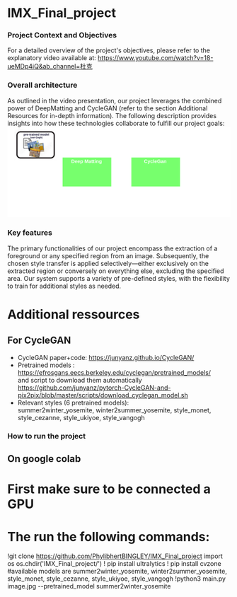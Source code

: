 # IMX_Final_project
### Project Context and Objectives
For a detailed overview of the project's objectives, please refer to the explanatory video available at: https://www.youtube.com/watch?v=18-ueMDp4iQ&ab_channel=杜克

### Overall architecture
As outlined in the video presentation, our project leverages the combined power of DeepMatting and CycleGAN (refer to the section Additional Resources for in-depth information). The following description provides insights into how these technologies collaborate to fulfill our project goals:
![architecture of the project](./img/archi.png)

### Key features
The primary functionalities of our project encompass the extraction of a foreground or any specified region from an image. Subsequently, the chosen style transfer is applied selectively—either exclusively on the extracted region or conversely on everything else, excluding the specified area. Our system supports a variety of pre-defined styles, with the flexibility to train for additional styles as needed.

# Additional ressources
## For CycleGAN
- CycleGAN paper+code: https://junyanz.github.io/CycleGAN/
- Pretrained models : https://efrosgans.eecs.berkeley.edu/cyclegan/pretrained_models/  
and script to download them automatically https://github.com/junyanz/pytorch-CycleGAN-and-pix2pix/blob/master/scripts/download_cyclegan_model.sh
- Relevant styles (6 pretrained models):  
summer2winter_yosemite, winter2summer_yosemite, style_monet, style_cezanne, style_ukiyoe, style_vangogh

### How to run the project
## On google colab
# First make sure to be connected a GPU 
# The run the following commands: 
!git clone https://github.com/PhylibhertBINGLEY/IMX_Final_project 
import os 
os.chdir('IMX_Final_project/') 
! pip install ultralytics 
! pip install cvzone 
 #available models are summer2winter_yosemite, winter2summer_yosemite, style_monet, style_cezanne, style_ukiyoe, style_vangogh 
 !python3 main.py image.jpg --pretrained_model summer2winter_yosemite



